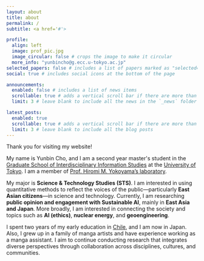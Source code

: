 ```yaml
---
layout: about
title: about
permalink: /
subtitle: <a href='#'>

profile:
  align: left
  image: prof_pic.jpg
  image_circular: false # crops the image to make it circular
  more_info: "yunbincho@g.ecc.u-tokyo.ac.jp"
selected_papers: false # includes a list of papers marked as "selected={true}"
social: true # includes social icons at the bottom of the page

announcements:
  enabled: false # includes a list of news items
  scrollable: true # adds a vertical scroll bar if there are more than 3 news items
  limit: 3 # leave blank to include all the news in the `_news` folder

latest_posts:
  enabled: true
  scrollable: true # adds a vertical scroll bar if there are more than 3 new posts items
  limit: 3 # leave blank to include all the blog posts
---
```


Thank you for visiting my website!

My name is Yunbin Cho, and I am a second year master's student in the [Graduate School of Interdisciplinary Information Studies](https://www.iii.u-tokyo.ac.jp/) at the [University of Tokyo](https://www.u-tokyo.ac.jp/en/). I am a member of [Prof. Hiromi M. Yokoyama’s laboratory](https://member.ipmu.jp/hiromi.yokoyama/en/index.html).

My major is **Science & Technology Studies (STS)**. I am interested in using quantitative methods to reflect the voices of the public—particularly **East Asian citizens**—in science and technology. Currently, I am researching **public opinion and engagement with Sustainable AI**, mainly in **East Asia and Japan**. More broadly, I am interested in connecting the society and topics such as **AI (ethics)**, **nuclear energy**, and **geoengineering**.

I spent two years of my early education in [Chile](https://www.academiahumanidades.cl/), and I am now in Japan. Also, I grew up in a family of manga artists and have experience working as a manga assistant. I aim to continue conducting research that integrates diverse perspectives through collaboration across disciplines, cultures, and communities.
